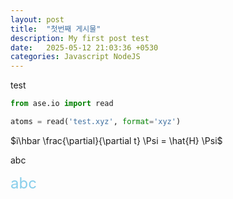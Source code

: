 ```yaml
---
layout: post
title:  "첫번째 게시물"
description: My first post test
date:   2025-05-12 21:03:36 +0530
categories: Javascript NodeJS
---
```

test

 ```python
from ase.io import read

atoms = read('test.xyz', format='xyz')
 ```

$i\hbar \frac{\partial}{\partial t} \Psi = \hat{H} \Psi$

abc

<font color=skyblue size=5>abc</font>
